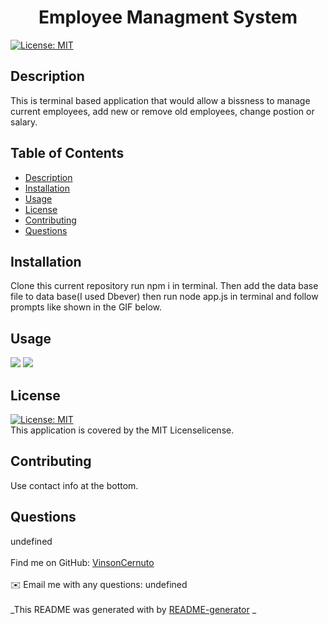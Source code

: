 
  <h1 align="center">Employee Managment System</h1>
    
  [![License: MIT](https://img.shields.io/badge/License-MIT-blue.svg)](https://opensource.org/licenses/MIT)<br />
  
  ## Description
   This is terminal based application that would allow a bissness to manage current employees, add new or remove old employees, change postion or salary.
  
   ## Table of Contents
  - [Description](#description)
  - [Installation](#installation)
  - [Usage](#usage)
  - [License](#license)
  - [Contributing](#contributing)
  - [Questions](#questions)
  
  ## Installation
  Clone this current repository run npm i in terminal. Then add the data base file to data base(I used Dbever) then run node app.js in terminal and follow prompts like shown in the GIF below.  
  
  ## Usage
  <img src="Employee_Management_System\assets\media\schema.png">

  <img src="Employee_Management_System\assets\media\functionality.gif">
  
  ## License
  [![License: MIT](https://img.shields.io/badge/License-MIT-blue.svg)](https://opensource.org/licenses/MIT)<br />
  This application is covered by the MIT Licenselicense. 
  
  ## Contributing
  Use contact info at the bottom.
  
  ## Questions
  undefined<br />
  <br />
  Find me on GitHub: [VinsonCernuto](https://github.com/VinsonCernuto)<br />
  <br />
  ✉️ Email me with any questions: undefined<br /><br />
  _This README was generated with by [README-generator](https://github.com/VinsonCernuto/Good-ReadME) _
      
